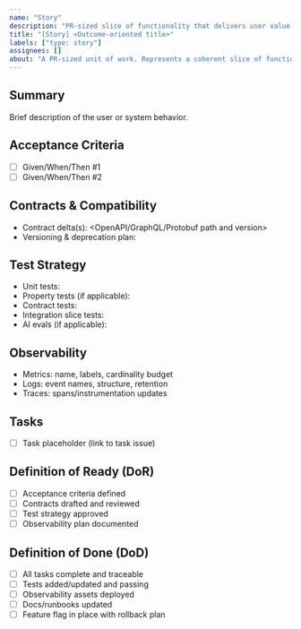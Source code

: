 ```yaml
---
name: "Story"
description: "PR-sized slice of functionality that delivers user value."
title: "[Story] <Outcome-oriented title>"
labels: ["type: story"]
assignees: []
about: "A PR-sized unit of work. Represents a coherent slice of functionality. Carries acceptance criteria, tests, and contracts."
---
```


## Summary
Brief description of the user or system behavior.

## Acceptance Criteria
- [ ] Given/When/Then #1
- [ ] Given/When/Then #2

## Contracts & Compatibility
- Contract delta(s): <OpenAPI/GraphQL/Protobuf path and version>
- Versioning & deprecation plan: <strategy>

## Test Strategy
- Unit tests: <scope>
- Property tests (if applicable): <scope>
- Contract tests: <scope>
- Integration slice tests: <scope>
- AI evals (if applicable): <scope>

## Observability
- Metrics: name, labels, cardinality budget
- Logs: event names, structure, retention
- Traces: spans/instrumentation updates

## Tasks
- [ ] Task placeholder (link to task issue)

## Definition of Ready (DoR)
- [ ] Acceptance criteria defined
- [ ] Contracts drafted and reviewed
- [ ] Test strategy approved
- [ ] Observability plan documented

## Definition of Done (DoD)
- [ ] All tasks complete and traceable
- [ ] Tests added/updated and passing
- [ ] Observability assets deployed
- [ ] Docs/runbooks updated
- [ ] Feature flag in place with rollback plan
